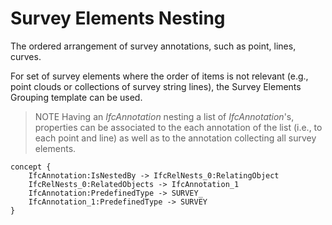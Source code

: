 Survey Elements Nesting
=======================

The ordered arrangement of survey annotations, such as point, lines, curves.

For set of survey elements where the order of items is not relevant (e.g., point clouds or collections of survey string lines), the Survey Elements Grouping template can be used.

> NOTE  Having an _IfcAnnotation_ nesting a list of _IfcAnnotation_'s, properties can be associated to the each annotation of the list (i.e., to each point and line) as well as to the annotation collecting all survey elements.

```
concept {
    IfcAnnotation:IsNestedBy -> IfcRelNests_0:RelatingObject
    IfcRelNests_0:RelatedObjects -> IfcAnnotation_1
    IfcAnnotation:PredefinedType -> SURVEY_
    IfcAnnotation_1:PredefinedType -> SURVEY
}
```